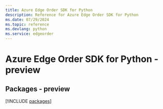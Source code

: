 ```yaml
---
title: Azure Edge Order SDK for Python
description: Reference for Azure Edge Order SDK for Python
ms.date: 07/29/2024
ms.topic: reference
ms.devlang: python
ms.service: edgeorder
---
```

# Azure Edge Order SDK for Python - preview
## Packages - preview
[!INCLUDE [packages](edge-order-index.md)]